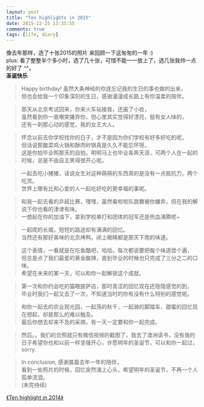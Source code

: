 ```yaml
---
layout: post
title: "Ten highlights in 2015"
date: 2015-12-25 13:35:55
comments: true
tags: [life, diary]
---
```


像去年那样，选了十张2015的照片 来回顾一下这匆匆的一年 :)      
plus: 看了整整半个多小时，选了几十张，可惜不能一一放上了，选几张我帅一点的好了 ^^。        
**圣诞快乐**<i class="fa fa-heart"></i>   

<!--more-->
   


> Happy birthday! 虽然大条神经的你连忘记我的生日的事也做的出来，    
但也会给我一个印象深刻的生日，感谢漫漫成长路上有你温柔的陪伴。    
<img class="lazy" style="max-height:400px"   
data-original="/images/blog/151225_ten_highlight_2015/1.jpg">   


> 那天从北京考试回来，你来火车站接我，还画了小妆，   
虽然看到你一直嘲笑嫌弃你，但心里其实觉得好漂亮，挺有女人味的，    
还有一刹那心动的感觉，我的女王大人。      
<img class="lazy" style="max-height:530px"  
data-original="/images/blog/151225_ten_highlight_2015/3.jpg">   


> 怀念以前去你学校找你的日子，才不是因为你们学校有好多好吃的呢，    
但话说那酸菜鸡火锅和酥肉砂锅真是久久不能忘怀呀。    
这是你拍毕业照那天的自拍，明明马上也毕业各奔天涯，可两个人在一起的时候，总是不由自主笑得很开心呢。  
<img class="lazy" style="max-height:400px"  
data-original="/images/blog/151225_ten_highlight_2015/4.JPG">   


> 一起去吃小猪猪，话说女生对这种萌萌的东西真的是没有一点抵抗力，两个吃货。   
世界上哪有比和心爱的人一起吃好吃的更幸福的事呢。   
<img class="lazy" style="max-height:530px"  
data-original="/images/blog/151225_ten_highlight_2015/5.JPG">   


> 和我一起去看的乒超比赛，嘿嘿，虽然看啦啦队跳舞被你嫌弃，但在我的解说下你也看的津津有味。    
一想起在你的加油下，拿到学校单打和团体的冠军还是热血沸腾呢~        
<img class="lazy" style="max-height:400px"  
data-original="/images/blog/151225_ten_highlight_2015/6.JPG">   


> 一起爬的长城，短短的路途却有满满的回忆。   
当然还有那好美味的北京烤鸭，闭上眼睛都是那天下雨的味道。    
<img class="lazy" style="max-height:400px"  
data-original="/images/blog/151225_ten_highlight_2015/7.JPG">   


> 这个表情，一看就是在吃鱼酷吧，哈哈。每次都说要把每个味道尝个遍，   
但总是点了我们最爱的黄金酸辣，直到毕业的时候也只完成了三分之二的口味。   
希望在未来的某一天，可以和你一起解锁这个成就。      
<img class="lazy" style="max-height:530px"  
data-original="/images/blog/151225_ten_highlight_2015/8.JPG">   


> 第一次和你约会吃的猫眼披萨店，那时青涩的回忆现在还隐隐感觉的到，   
毕业时我们一起又去了一次，不知道当时的你有没有什么特别的感觉呢。       
<img class="lazy" style="max-height:400px"  
data-original="/images/blog/151225_ten_highlight_2015/9.JPG">   


> 和你一起去的农业观光园，一起荡的秋千，一起骑的脚踏车，甜蜜的回忆现在想起，却是那么的难以触及。    
最后你想去却来不及的采摘，有一天一定要和你一起完成。   
<img class="lazy" style="max-height:530px"  
data-original="/images/blog/151225_ten_highlight_2015/11.JPG">   


> 然后。。我们的合照就只有微信视频的截图了，我去了澳洲读书，没有我的日子希望你也和以前一样坚强开心，许愿明年的圣诞节，可以和你一起过，sorry.     
<img class="lazy" style="max-height:600px"  
data-original="/images/blog/151225_ten_highlight_2015/10.PNG">   


> In conclusion, 感谢晨晨去年一年的陪伴，   
看到一些照片的时候，回忆突然涌上心头，希望明年的圣诞节，不再一个人孤单流泪。      
(未完待续)   


[《Ten highlight in 2014》](/blog/20150106/ten-highlights-in-2014/)



<audio autoplay="autopaly" >
  <source src="http://opetwnn9x.bkt.clouddn.com/luck.mp3" type="audio/mp3" />
</audio>


<style type="text/css">
	body {
		background-color: dark;
		margin: 0px;
		overflow: hidden;
	}
</style>

<script type="text/javascript" src="/lib/3dsnow/ThreeCanvas.js"></script>
<script type="text/javascript" src="/lib/3dsnow/Snow.js"></script>
<script>

	var SCREEN_WIDTH = window.innerWidth;
	var SCREEN_HEIGHT = window.innerHeight;

	var container;

	var particle;

	var camera;
	var scene;
	var renderer;

	var mouseX = 0;
	var mouseY = 0;

	var windowHalfX = window.innerWidth / 2;
	var windowHalfY = window.innerHeight / 2;
	
	var particles = []; 
	var particleImage = new Image();//THREE.ImageUtils.loadTexture( "img/ParticleSmoke.png" );
	particleImage.src = '/images/blog/151225_ten_highlight_2015/ParticleSmoke.png'; 



	function initsnow() {

		container = document.createElement('div');
		document.body.appendChild(container);

		camera = new THREE.PerspectiveCamera( 75, SCREEN_WIDTH / SCREEN_HEIGHT, 1, 10000 );
		camera.position.z = 1000;

		scene = new THREE.Scene();
		scene.add(camera);
			
		renderer = new THREE.CanvasRenderer();
		renderer.setSize(SCREEN_WIDTH, SCREEN_HEIGHT);
		var material = new THREE.ParticleBasicMaterial( { map: new THREE.Texture(particleImage) } );
			
		for (var i = 0; i < 500; i++) {

			particle = new Particle3D( material);
			particle.position.x = Math.random() * 2000 - 1000;
			particle.position.y = Math.random() * 2000 - 1000;
			particle.position.z = Math.random() * 2000 - 1000;
			particle.scale.x = particle.scale.y =  1;
			scene.add( particle );
			
			particles.push(particle); 
		}

		container.appendChild( renderer.domElement );


		document.addEventListener( 'mousemove', onDocumentMouseMove, false );
		// document.addEventListener( 'touchstart', onDocumentTouchStart, false );
		// document.addEventListener( 'touchmove', onDocumentTouchMove, false );
		
		setInterval( loop, 1000 / 60 );
		
	}
	
	function onDocumentMouseMove( event ) {

		mouseX = event.clientX - windowHalfX;
		mouseY = event.clientY - windowHalfY;
	}

	function onDocumentTouchStart( event ) {

		if ( event.touches.length == 1 ) {

			event.preventDefault();

			mouseX = event.touches[ 0 ].pageX - windowHalfX;
			mouseY = event.touches[ 0 ].pageY - windowHalfY;
		}
	}

	function onDocumentTouchMove( event ) {

		if ( event.touches.length == 1 ) {

			event.preventDefault();

			mouseX = event.touches[ 0 ].pageX - windowHalfX;
			mouseY = event.touches[ 0 ].pageY - windowHalfY;
		}
	}

	//

	function loop() {

	for(var i = 0; i<particles.length; i++)
		{

			var particle = particles[i]; 
			particle.updatePhysics(); 

			with(particle.position)
			{
				if(y<-1000) y+=2000; 
				if(x>1000) x-=2000; 
				else if(x<-1000) x+=2000; 
				if(z>1000) z-=2000; 
				else if(z<-1000) z+=2000; 
			}				
		}
	
		camera.position.x += ( mouseX - camera.position.x ) * 0.05;
		camera.position.y += ( - mouseY - camera.position.y ) * 0.05;
		camera.lookAt(scene.position); 

		renderer.render( scene, camera );

		
	}

</script>

<script>
window.onload = function() {
  initsnow();
  	$("canvas").css("position", "fixed");
  	$("canvas").css("top", "0px");
  	$("canvas").css("left", "0px");
};

function remove_can(){
    $("canvas").remove();
    $("#close_button").hide();
}
	

</script>

<i id="close_button" onclick="remove_can()" style="position:fixed;right:25px;top:25px;z-index: 1300;cursor:pointer" class="fa fa-times fa-4"></i>

